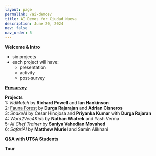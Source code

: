 ```yaml
---
layout: page
permalink: /ai-demos/
title: AI Demos for Ciudad Nueva
description: June 20, 2024
nav: false
nav_order: 5
---
```


**Welcome & Intro**

* six projects 
* each project will have:
  * presentation
  * activity
  * post-survey

**[Presurvey](https://tinyurl.com/studyai24)**

**Projects** \
1: *VidMatch* by **Richard Powell** and **Ian Hankinson** \
2: [Fauna Forest](https://engaging-computing.github.io/FaunaForest/) by **Durga Rajarajan** and **Adrian Cisneros** \
3: *SnakeAI* by Cesar Hinojosa and **Priyanka Kumar** with **Durga Rajaran** \
4: *Word2Vec4Kids* by **Nathan Wiatrek** and Yash Verma \
5: *AI Chef Trainer* by **Saniya Vahedian Movahed** \
6: *SafariAI* by **Matthew Muriel** and Samin Alikhani

**Q&A with UTSA Students**

**Tour**

